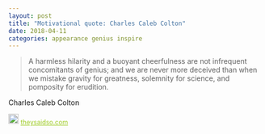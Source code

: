 ```yaml
---
layout: post
title: "Motivational quote: Charles Caleb Colton"
date: 2018-04-11
categories: appearance genius inspire
---
```

> A harmless hilarity and a buoyant cheerfulness are not infrequent concomitants of genius; and we are never more deceived than when we mistake gravity for greatness, solemnity for science, and pomposity for erudition.

Charles Caleb Colton

<span style="z-index:50;font-size:0.9em;"><img src="https://theysaidso.com/branding/theysaidso.png" height="20" width="20" alt="theysaidso.com"/><a href="https://theysaidso.com" title="Powered by quotes from theysaidso.com" style="color: #9fcc25; margin-left: 4px; vertical-align: middle;">theysaidso.com</a></span>
